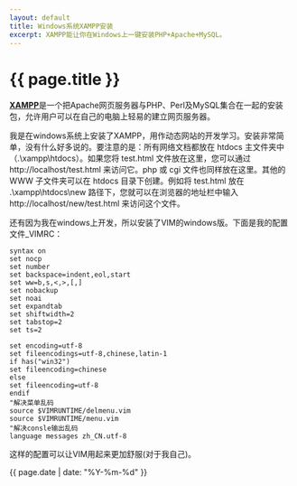 ```yaml
---
layout: default
title: Windows系统XAMPP安装
excerpt: XAMPP能让你在Windows上一键安装PHP+Apache+MySQL。
---
```

{{ page.title }}
================

[**XAMPP**](http://www.apachefriends.org/zh_cn/xampp-windows.html)是一个把Apache网页服务器与PHP、Perl及MySQL集合在一起的安装包，允许用户可以在自己的电脑上轻易的建立网页服务器。

我是在windows系统上安装了XAMPP，用作动态网站的开发学习。安装非常简单，没有什么好多说的。要注意的是：所有网络文档都放在 htdocs 主文件夹中（.\xampp\htdocs）。如果您将 test.html 文件放在这里，您可以通过 http://localhost/test.html 来访问它。php 或 cgi 文件也同样放在这里。其他的 WWW 子文件夹可以在 htdocs 目录下创建。例如将 test.html 放在 .\xampp\htdocs\new 路径下，您就可以在浏览器的地址栏中输入 http://localhost/new/test.html 来访问这个文件。

还有因为我在windows上开发，所以安装了VIM的windows版。下面是我的配置文件_VIMRC：

```
syntax on
set nocp
set number
set backspace=indent,eol,start
set ww=b,s,<,>,[,]
set nobackup
set noai
set expandtab
set shiftwidth=2
set tabstop=2
set ts=2

set encoding=utf-8
set fileencodings=utf-8,chinese,latin-1
if has("win32")
set fileencoding=chinese
else
set fileencoding=utf-8
endif
"解决菜单乱码
source $VIMRUNTIME/delmenu.vim
source $VIMRUNTIME/menu.vim
"解决consle输出乱码
language messages zh_CN.utf-8
```

这样的配置可以让VIM用起来更加舒服(对于我自己)。

{{ page.date | date: "%Y-%m-%d" }}
